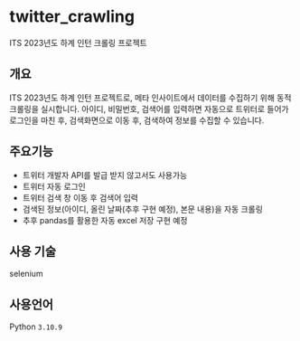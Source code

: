 # twitter_crawling

ITS 2023년도 하계 인턴 크롤링 프로젝트

## 개요

ITS 2023년도 하계 인턴 프로젝트로, 메타 인사이트에서 데이터를 수집하기 위해 동적 크롤링을 실시합니다. 아이디, 비밀번호, 검색어를 입력하면 자동으로 트위터로 들어가 로그인을 마친 후, 검색화면으로 이동 후, 검색하여 정보를 수집할 수 있습니다.

## 주요기능

<ul>
  <li>트위터 개발자 API를 발급 받지 않고서도 사용가능</li>
  <li>트위터 자동 로그인</li>
  <li>트위터 검색 창 이동 후 검색어 입력</li>
  <li>검색된 정보(아이디, 올린 날짜(추후 구현 예정), 본문 내용)을 자동 크롤링</li>
  <li>추후 pandas를 활용한 자동 excel 저장 구현 예정</li>
</ul>

## 사용 기술
selenium

## 사용언어
Python `3.10.9`
